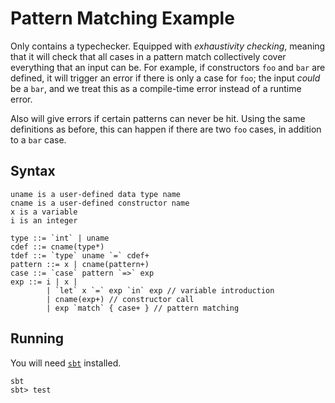 # Pattern Matching Example #

Only contains a typechecker.
Equipped with _exhaustivity checking_, meaning that it will check that all cases in a pattern match collectively cover everything that an input can be.
For example, if constructors `foo` and `bar` are defined, it will trigger an error if there is only a case for `foo`; the input _could_ be a `bar`, and we treat this as a compile-time error instead of a runtime error.

Also will give errors if certain patterns can never be hit.
Using the same definitions as before, this can happen if there are two `foo` cases, in addition to a `bar` case.

## Syntax ##

```
uname is a user-defined data type name
cname is a user-defined constructor name
x is a variable
i is an integer

type ::= `int` | uname
cdef ::= cname(type*)
tdef ::= `type` uname `=` cdef+
pattern ::= x | cname(pattern+)
case ::= `case` pattern `=>` exp
exp ::= i | x |
        | `let` x `=` exp `in` exp // variable introduction
        | cname(exp+) // constructor call
        | exp `match` { case+ } // pattern matching
```

## Running ##

You will need [`sbt`](https://www.scala-sbt.org/) installed.

```console
sbt
sbt> test
```
